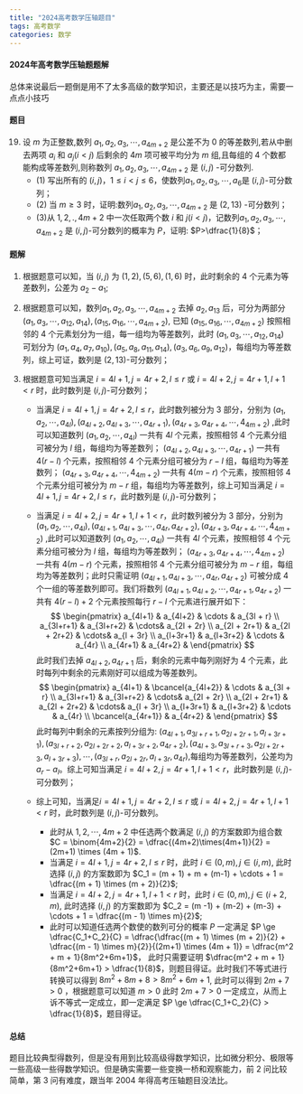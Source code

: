 ```yaml
---
title: "2024高考数学压轴题目"
tags: 高考数学
categories: 数学
---
```






#### 2024年高考数学压轴题题解

总体来说最后一题倒是用不了太多高级的数学知识，主要还是以技巧为主，需要一点点小技巧



#### 题目

19. 设 $m$ 为正整数,数列 $a_1,a_2,a_3,\cdots,a_{4m+2}$ 是公差不为  $0$ 的等差数列,若从中删去两项 $a_i$ 和 $a_j (i<j)$ 后剩余的 $4m$ 项可被平均分为 $m$ 组,且每组的 $4$ 个数都能构成等差数列,则称数列 $a_1,a_2,a_3,\cdots,a_{4m+2}$ 是 $(i,j)$ -可分数列.
    + $(1)$ 写出所有的 $(i,j)$，$1 \le i < j \le 6$，使数列$a_1,a_2,a_3,\cdots,a_{6}$是 $(i,j)$-可分数列；
    + $(2)$ 当 $m\ge 3$ 时，证明:数列$a_1,a_2,a_3,\cdots,a_{4m+2}$ 是 $(2,13)$ -可分数列；
    + (3)从 $1,2,.,4m+2$ 中一次任取两个数 $i$ 和 $j(i<j)$，记数列$a_1,a_2,a_3,\cdots,a_{4m+2}$ 是 $(i,j)$-可分数列的概率为 $P$，证明: $P>\dfrac{1}{8}$；

#### 题解

1. 根据题意可以知，当 $(i,j)$ 为 $(1,2),(5,6), (1,6)$ 时，此时剩余的 $4$  个元素为等差数列，公差为 $a_2-a_1$;

2. 根据题意可以知，数列$a_1,a_2,a_3,\cdots,a_{4m+2}$ 去掉 $a_2,a_{13}$ 后，可分为两部分 $(a_1,a_3,\cdots,a_{12},a_{14}),(a_{15},a_{16},\cdots,a_{4m+2})$, 已知 $(a_{15},a_{16},\cdots,a_{4m+2})$ 按照相邻的 $4$ 个元素划分为一组，每一组均为等差数列，此时 $(a_1,a_3,\cdots,a_{12},a_{14})$ 可划分为 $(a_1,a_4,a_7,a_{10}),(a_5,a_8,a_{11},a_{14}),(a_3,a_6,a_9,a_{12})$，每组均为等差数列，综上可证，数列是 $(2,13)$-可分数列；

3. 根据题意可知当满足 $i = 4l+1,j = 4r+2,l\le r$ 或 $i = 4l+2, j = 4r + 1, l+ 1 < r$ 时，此时数列是 $(i,j)$-可分数列；

   + 当满足  $i = 4l+1,j = 4r+2,l\le r$，此时数列被分为 $3$ 部分，分别为 $(a_1,a_2,\cdots,a_{4l}),(a_{4l+2},a_{4l+3},\cdots,a_{4r+1}),(a_{4r+3},a_{4r+4},\cdots,4_{4m+2})$ ,此时可以知道数列 $(a_1,a_2,\cdots,a_{4l})$ 一共有 $4l$ 个元素，按照相邻 $4$ 个元素分组可被分为 $l$ 组，每组均为等差数列； $(a_{4l+2},a_{4l+3},\cdots,a_{4r+1})$ 一共有 $4(r-l)$ 个元素，按照相邻 $4$ 个元素分组可被分为 $r-l$ 组，每组均为等差数列； $(a_{4r+3},a_{4r+4},\cdots,4_{4m+2})$ 一共有 $4(m-r)$ 个元素，按照相邻 $4$ 个元素分组可被分为 $m-r$ 组，每组均为等差数列，综上可知当满足 $i = 4l+1,j = 4r+2,l\le r$，此时数列是 $(i,j)$-可分数列；

   + 当满足  $i = 4l+2, j = 4r + 1, l+ 1 < r$，此时数列被分为 $3$ 部分，分别为 $(a_1,a_2,\cdots,a_{4l}),(a_{4l+1},a_{4l+3},\cdots,a_{4r},a_{4r+2}),(a_{4r+3},a_{4r+4},\cdots,4_{4m+2})$ ,此时可以知道数列 $(a_1,a_2,\cdots,a_{4l})$ 一共有 $4l$ 个元素，按照相邻 $4$ 个元素分组可被分为 $l$ 组，每组均为等差数列； $(a_{4r+3},a_{4r+4},\cdots,4_{4m+2})$ 一共有 $4(m-r)$ 个元素，按照相邻 $4$ 个元素分组可被分为 $m-r$ 组，每组均为等差数列；此时只需证明 $(a_{4l+1},a_{4l+3},\cdots,a_{4r},a_{4r+2})$ 可被分成 $4$ 个一组的等差数列即可。我们将数列  $(a_{4l+1},a_{4l+2},\cdots,a_{4r+1},a_{4r+2})$ 一共有 $4(r-l)+2$ 个元素按照每行 $r-l$ 个元素进行展开如下：
     $$
     \begin{pmatrix}
     a_{4l+1} & a_{4l+2} & \cdots & a_{3l + r} \\
     a_{3l+r+1} & a_{3l+r+2} & \cdots& a_{2l + 2r} \\
     a_{2l + 2r+1} & a_{2l + 2r+2} & \cdots& a_{l + 3r} \\
     a_{l+3r+1} & a_{l+3r+2} & \cdots & a_{4r} \\
     a_{4r+1} & a_{4r+2} & 
     \end{pmatrix}
     $$
     此时我们去掉 $a_{4l+2},a_{4r+1}$ 后，剩余的元素中每列刚好为 $4$ 个元素，此时每列中剩余的元素刚好可以组成为等差数列。
     $$
     \begin{pmatrix}
     a_{4l+1} & \bcancel{a_{4l+2}} & \cdots & a_{3l + r} \\
     a_{3l+r+1} & a_{3l+r+2} & \cdots& a_{2l + 2r} \\
     a_{2l + 2r+1} & a_{2l + 2r+2} & \cdots& a_{l + 3r} \\
     a_{l+3r+1} & a_{l+3r+2} & \cdots & a_{4r} \\
     \bcancel{a_{4r+1}} & a_{4r+2} & 
     \end{pmatrix}
     $$
     此时每列中剩余的元素按列分组为: $(a_{4l+1},a_{3l+r+1},a_{2l+2r+1},a_{l+3r+1}),(a_{3l+r+2},a_{2l+2r+2},a_{l+3r+2},a_{4r+2}),(a_{4l+3},a_{3l+r+3},a_{2l+2r+3},a_{l+3r+3}),\cdots,(a_{3l+r},a_{2l+2r},a_{l+3r},a_{4r})$,每组均为等差数列，公差均为 $a_r -a_l$。综上可知当满足 $i = 4l+2,j = 4r+1,l + 1 < r$，此时数列是 $(i,j)$-可分数列；

   + 综上可知，当满足$i = 4l+1,j = 4r+2,l\le r$ 或 $i = 4l+2, j = 4r + 1, l+ 1 < r$ 时，此时数列是 $(i,j)$-可分数列。

     + 此时从 $1,2,\cdots,4m+2$ 中任选两个数满足 $(i,j)$ 的方案数即为组合数 $C = \binom{4m+2}{2} = \dfrac{(4m+2)\times(4m+1)}{2} = (2m+1) \times (4m + 1)$.
     + 当满足 $i = 4l+1,j = 4r+2,l\le r$ 时，此时 $i \in(0,m), j \in(i,m)$, 此时选择 $(i,j)$ 的方案数即为 $C_1 = (m + 1) + m + (m-1) + \cdots + 1 = \dfrac{(m + 1) \times (m + 2)}{2}$;
     + 当满足 $i = 4l+2,j = 4r+1,l + 1 < r$ 时，此时 $i \in(0,m), j \in(i + 2,m)$, 此时选择 $(i,j)$ 的方案数即为 $C_2 = (m -1) + (m-2) + (m-3) + \cdots + 1 = \dfrac{(m - 1) \times m}{2}$;
     + 此时可以知道任选两个数使的数列可分的概率 $P$ 一定满足 $P \ge \dfrac{C_1+C_2}{C} = \dfrac{\dfrac{(m + 1) \times (m + 2)}{2} + \dfrac{(m - 1) \times m}{2}}{(2m+1) \times (4m + 1)} = \dfrac{m^2 + m + 1}{8m^2+6m+1}$， 此时只需要证明 $\dfrac{m^2 + m + 1}{8m^2+6m+1} > \dfrac{1}{8}$，则题目得证。此时我们不等式进行转换可以得到 $8m^2 + 8m + 8 > 8m^2+ 6m + 1$, 此时可以得到 $2m + 7 > 0$ ，根据题意可以知道 $m > 0$ 此时 $2m+7 > 0$ 一定成立，从而上诉不等式一定成立，即一定满足 $P \ge \dfrac{C_1+C_2}{C} > \dfrac{1}{8}$，题目得证。  

#### 总结

题目比较典型得数列，但是没有用到比较高级得数学知识，比如微分积分、极限等一些高级一些得数学知识。但是确实需要一些变换一桥和观察能力，前 $2$ 问比较简单，第 $3$ 问有难度，跟当年 $2004$ 年得高考压轴题目没法比。

#### 